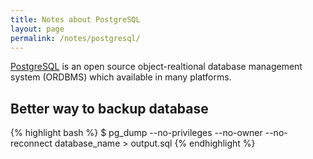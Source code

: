```yaml
---
title: Notes about PostgreSQL
layout: page
permalink: /notes/postgresql/
---
```


[PostgreSQL](http://www.postgresql.org/) is an open source object-realtional database management system (ORDBMS) which available in many platforms.

## Better way to backup database

{% highlight bash %}
$ pg_dump --no-privileges --no-owner --no-reconnect database_name > output.sql
{% endhighlight %}
